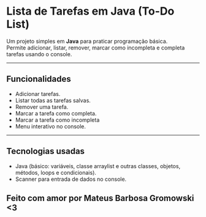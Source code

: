 # Lista de Tarefas em Java (To-Do List)

Um projeto simples em **Java** para praticar programação básica.  
Permite adicionar, listar, remover, marcar como incompleta e completa tarefas usando o console.

---

## Funcionalidades
- Adicionar tarefas.  
- Listar todas as tarefas salvas.  
- Remover uma tarefa.  
- Marcar a tarefa como completa.
- Marcar a tarefa como incompleta
- Menu interativo no console.  

---

## Tecnologias usadas
- Java (básico: variáveis, classe arraylist e outras classes, objetos, métodos, loops e condicionais).  
- Scanner para entrada de dados no console. 

## Feito com amor por Mateus Barbosa Gromowski <3 


